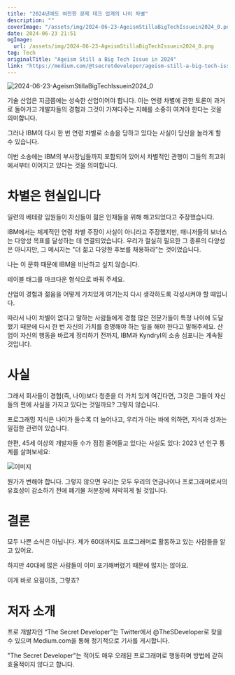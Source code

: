 ```yaml
---
title: "2024년에도 여전한 문제 테크 업계의 나이 차별"
description: ""
coverImage: "/assets/img/2024-06-23-AgeismStillaBigTechIssuein2024_0.png"
date: 2024-06-23 21:51
ogImage:
  url: /assets/img/2024-06-23-AgeismStillaBigTechIssuein2024_0.png
tag: Tech
originalTitle: "Ageism Still a Big Tech Issue in 2024"
link: "https://medium.com/@tsecretdeveloper/ageism-still-a-big-tech-issue-in-2024-fbf5e5638ee4"
---
```


![2024-06-23-AgeismStillaBigTechIssuein2024_0](/assets/img/2024-06-23-AgeismStillaBigTechIssuein2024_0.png)

기술 산업은 지금쯤에는 성숙한 산업이어야 합니다. 이는 연령 차별에 관한 토론이 과거로 돌아가고 개발자들의 경험과 그것이 가져다주는 지혜를 소중히 여겨야 한다는 것을 의미합니다.

그러나 IBM이 다시 한 번 연령 차별로 소송을 당하고 있다는 사실이 당신을 놀라게 할 수 있습니다.

이번 소송에는 IBM의 부사장님들까지 포함되어 있어서 차별적인 관행이 그들의 최고위에서부터 이어지고 있다는 것을 의미합니다.

<div class="content-ad"></div>

# 차별은 현실입니다

일련의 베테랑 임원들이 자신들이 젊은 인재들을 위해 해고되었다고 주장했습니다.

IBM에서는 체계적인 연령 차별 주장이 사실이 아니라고 주장했지만, 매니저들의 보너스는 다양성 목표를 달성하는 데 연결되었습니다. 우리가 절실히 필요한 그 종류의 다양성은 아니지만, 그 메시지는 "더 젊고 다양한 후보를 채용하라"는 것이었습니다.

나는 이 문화 때문에 IBM을 비난하고 싶지 않습니다.

<div class="content-ad"></div>

테이블 태그를 마크다운 형식으로 바꿔 주세요.

<div class="content-ad"></div>

산업이 경험과 젊음을 어떻게 가치있게 여기는지 다시 생각하도록 각성시켜야 할 때입니다.

따라서 나이 차별이 없다고 말하는 사람들에게 경험 많은 전문가들이 특정 나이에 도달했기 때문에 다시 한 번 자신의 가치를 증명해야 하는 일을 해야 한다고 말해주세요. 산업이 자신의 행동을 바르게 정리하기 전까지, IBM과 Kyndryl의 소송 심포니는 계속될 것입니다.

# 사실

그래서 회사들이 경험(즉, 나이)보다 청춘을 더 가치 있게 여긴다면, 그것은 그들이 자신들의 편에 사실을 가지고 있다는 것일까요? 그렇지 않습니다.

<div class="content-ad"></div>

프로그래밍 지식은 나이가 들수록 더 늘어나고, 우리가 아는 바에 의하면, 지식과 성과는 밀접한 관련이 있습니다.

한편, 45세 이상의 개발자들 수가 점점 줄어들고 있다는 사실도 있다: 2023 년 인구 통계를 살펴보세요:

![이미지](/assets/img/2024-06-23-AgeismStillaBigTechIssuein2024_1.png)

뭔가가 변해야 합니다. 그렇지 않으면 우리는 모두 우리의 연금나이나 프로그래머로서의 유효성이 감소하기 전에 폐기물 처분장에 처박히게 될 것입니다.

<div class="content-ad"></div>

# 결론

모두 나쁜 소식은 아닙니다. 제가 60대까지도 프로그래머로 활동하고 있는 사람들을 알고 있어요.

하지만 40대에 많은 사람들이 이미 포기해버렸기 때문에 많지는 않아요.

이게 바로 요점이죠, 그렇죠?

<div class="content-ad"></div>

# 저자 소개

프로 개발자인 “The Secret Developer”는 Twitter에서 @TheSDeveloper로 찾을 수 있으며 Medium.com을 통해 정기적으로 기사를 게시합니다.

"The Secret Developer"는 적어도 매우 오래된 프로그래머로 행동하며 방법에 갇혀 효율적이지 않다고 합니다.
